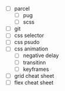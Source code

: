 - [ ] parcel
  - [ ] pug
  - [ ] scss
- [ ] git
- [ ] css selector
- [ ] css psudo
- [ ] css animation
  - [ ] negative delay
  - [ ] transitinn
  - [ ] keyframes
- [ ] grid cheat sheet
- [ ] flex cheat sheet
